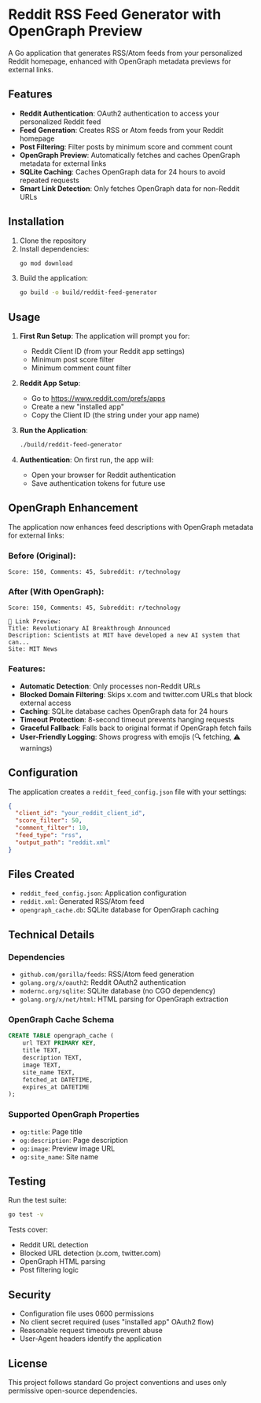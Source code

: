 # Reddit RSS Feed Generator with OpenGraph Preview

A Go application that generates RSS/Atom feeds from your personalized Reddit homepage, enhanced with OpenGraph metadata previews for external links.

## Features

- **Reddit Authentication**: OAuth2 authentication to access your personalized Reddit feed
- **Feed Generation**: Creates RSS or Atom feeds from your Reddit homepage
- **Post Filtering**: Filter posts by minimum score and comment count
- **OpenGraph Preview**: Automatically fetches and caches OpenGraph metadata for external links
- **SQLite Caching**: Caches OpenGraph data for 24 hours to avoid repeated requests
- **Smart Link Detection**: Only fetches OpenGraph data for non-Reddit URLs

## Installation

1. Clone the repository
2. Install dependencies:
   ```bash
   go mod download
   ```
3. Build the application:
   ```bash
   go build -o build/reddit-feed-generator
   ```

## Usage

1. **First Run Setup**: The application will prompt you for:

   - Reddit Client ID (from your Reddit app settings)
   - Minimum post score filter
   - Minimum comment count filter

2. **Reddit App Setup**:

   - Go to https://www.reddit.com/prefs/apps
   - Create a new "installed app"
   - Copy the Client ID (the string under your app name)

3. **Run the Application**:

   ```bash
   ./build/reddit-feed-generator
   ```

4. **Authentication**: On first run, the app will:
   - Open your browser for Reddit authentication
   - Save authentication tokens for future use

## OpenGraph Enhancement

The application now enhances feed descriptions with OpenGraph metadata for external links:

### Before (Original):

```
Score: 150, Comments: 45, Subreddit: r/technology
```

### After (With OpenGraph):

```
Score: 150, Comments: 45, Subreddit: r/technology

🔗 Link Preview:
Title: Revolutionary AI Breakthrough Announced
Description: Scientists at MIT have developed a new AI system that can...
Site: MIT News
```

### Features:

- **Automatic Detection**: Only processes non-Reddit URLs
- **Blocked Domain Filtering**: Skips x.com and twitter.com URLs that block external access
- **Caching**: SQLite database caches OpenGraph data for 24 hours
- **Timeout Protection**: 8-second timeout prevents hanging requests
- **Graceful Fallback**: Falls back to original format if OpenGraph fetch fails
- **User-Friendly Logging**: Shows progress with emojis (🔍 fetching, ⚠️ warnings)

## Configuration

The application creates a `reddit_feed_config.json` file with your settings:

```json
{
  "client_id": "your_reddit_client_id",
  "score_filter": 50,
  "comment_filter": 10,
  "feed_type": "rss",
  "output_path": "reddit.xml"
}
```

## Files Created

- `reddit_feed_config.json`: Application configuration
- `reddit.xml`: Generated RSS/Atom feed
- `opengraph_cache.db`: SQLite database for OpenGraph caching

## Technical Details

### Dependencies

- `github.com/gorilla/feeds`: RSS/Atom feed generation
- `golang.org/x/oauth2`: Reddit OAuth2 authentication
- `modernc.org/sqlite`: SQLite database (no CGO dependency)
- `golang.org/x/net/html`: HTML parsing for OpenGraph extraction

### OpenGraph Cache Schema

```sql
CREATE TABLE opengraph_cache (
    url TEXT PRIMARY KEY,
    title TEXT,
    description TEXT,
    image TEXT,
    site_name TEXT,
    fetched_at DATETIME,
    expires_at DATETIME
);
```

### Supported OpenGraph Properties

- `og:title`: Page title
- `og:description`: Page description
- `og:image`: Preview image URL
- `og:site_name`: Site name

## Testing

Run the test suite:

```bash
go test -v
```

Tests cover:

- Reddit URL detection
- Blocked URL detection (x.com, twitter.com)
- OpenGraph HTML parsing
- Post filtering logic

## Security

- Configuration file uses 0600 permissions
- No client secret required (uses "installed app" OAuth2 flow)
- Reasonable request timeouts prevent abuse
- User-Agent headers identify the application

## License

This project follows standard Go project conventions and uses only permissive open-source dependencies.
